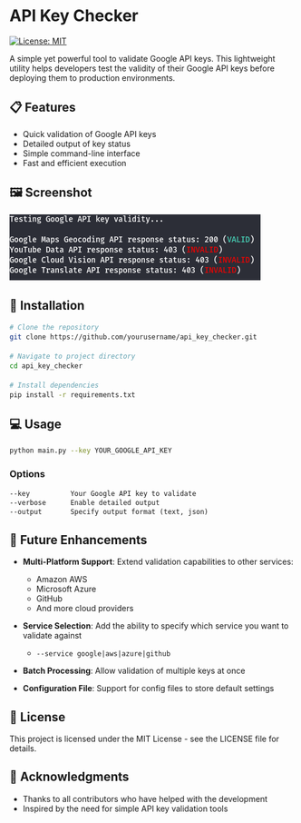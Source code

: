 # API Key Checker

[![License: MIT](https://img.shields.io/badge/License-MIT-blue.svg)](https://opensource.org/licenses/MIT)

A simple yet powerful tool to validate Google API keys. This lightweight utility helps developers test the validity of their Google API keys before deploying them to production environments.

## 📋 Features

- Quick validation of Google API keys
- Detailed output of key status
- Simple command-line interface
- Fast and efficient execution

## 🖼️ Screenshot

![Example Results](/images/results.png)

## 🚀 Installation

```bash
# Clone the repository
git clone https://github.com/yourusername/api_key_checker.git

# Navigate to project directory
cd api_key_checker

# Install dependencies
pip install -r requirements.txt
```

## 💻 Usage

```bash
python main.py --key YOUR_GOOGLE_API_KEY
```

### Options

```
--key          Your Google API key to validate
--verbose      Enable detailed output
--output       Specify output format (text, json)
```

## 🔮 Future Enhancements

- **Multi-Platform Support**: Extend validation capabilities to other services:
  - Amazon AWS
  - Microsoft Azure
  - GitHub
  - And more cloud providers
  
- **Service Selection**: Add the ability to specify which service you want to validate against
  - `--service google|aws|azure|github`

- **Batch Processing**: Allow validation of multiple keys at once
  
- **Configuration File**: Support for config files to store default settings


## 📜 License

This project is licensed under the MIT License - see the LICENSE file for details.

## 🙏 Acknowledgments

- Thanks to all contributors who have helped with the development
- Inspired by the need for simple API key validation tools
